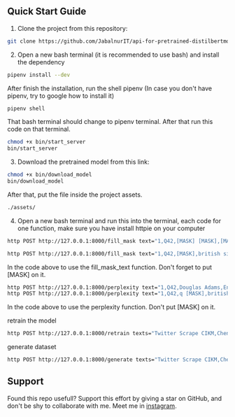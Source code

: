 ## Quick Start Guide

1. Clone the project from this repository:

```bash
git clone https://github.com/JabalnurIT/api-for-pretrained-distilbertmodelformaskedlm-with-fastapi.git
```

2. Open a new bash terminal (it is recommended to use bash) and install the dependency

```bash
pipenv install --dev
```

After finish the installation, run the shell pipenv (In case you don't have pipenv, try to google how to install it)

```bash
pipenv shell
```

That bash terminal should change to pipenv terminal. After that run this code on that terminal.

```bash
chmod +x bin/start_server
bin/start_server
```

3. Download the pretrained model from this link:

```bash
chmod +x bin/download_model
bin/download_model
```

After that, put the file inside the project assets.

```bash
./assets/
```

4. Open a new bash terminal and run this into the terminal, each code for one function, make sure you have install httpie on your computer

```bash
http POST http://127.0.0.1:8000/fill_mask text="1,Q42,[MASK] [MASK],[MASK] [MASK] and [MASK],Male,United Kingdom,Artist,1952,2001.0,natural causes,49.0"

http POST http://127.0.0.1:8000/fill_mask text="1,Q42,[MASK],british singer and writer,Male,United Kingdom,Artist,1952,2001.0,natural causes,49.0"
```

In the code above to use the fill_mask_text function. Don't forget to put [MASK] on it.

```bash
http POST http://127.0.0.1:8000/perplexity text="1,Q42,Douglas Adams,English writer and humorist,Male,United Kingdom,Artist,1952,2001.0,natural causes,49.0"
http POST http://127.0.0.1:8000/perplexity text="1,Q42,q [MASK],british singer  and writer,Male,United Kingdom,Artist,1952,2001.0,natural causes,49.0"
```

In the code above to use the perplexity function. Don't put [MASK] on it.

retrain the model

```bash
http POST http://127.0.0.1:8000/retrain texts="Twitter Scrape CIKM,Cheng-Caverlee-Lee September 2009 - January 2010 Twitter Scrape,https://archive.org/details/twitter_cikm_2010,Social Networks,,2009###Facebook Data,Facebook Data Scrape (2005),https://archive.org/details/oxford-2005-facebook-matrix,Social Networks,,2005###LAW graphs,Facebook Social Networks from LAW (since 2007),http://law.di.unimi.it/datasets.php,Social Networks,,2007###Foursquare from,Foursquare from UMN/Sarwat (2013),https://archive.org/details/201309_foursquare_dataset_umn,Social Networks,,2013###Twitter Scrape,Twitter Scrape Calufa May 2011,http://archive.org/details/2011-05-calufa-twitter-sql,Social Networks,,2011###Youtube Video,Youtube Video Social Graph in 2007,2008,http://netsg.cs.sfu.ca/youtubedata/,Social Networks,,2007###FBI Hate Crime 2013,FBI Hate Crime 2013 - aggregated data,https://github.com/emorisse/FBI-Hate-Crime-Statistics/tree/master/2013,Social Sciences,GitHub,2013###GSS,General Social Survey (GSS) since 1972,http://gss.norc.org,Social Sciences,,1972"
```

generate dataset

```bash
http POST http://127.0.0.1:8000/generate texts="Twitter Scrape CIKM,Cheng-Caverlee-Lee September 2009 - January 2010 Twitter Scrape,https://archive.org/details/twitter_cikm_2010,Social Networks,,2009###Facebook Data,Facebook Data Scrape (2005),https://archive.org/details/oxford-2005-facebook-matrix,Social Networks,,2005###LAW graphs,Facebook Social Networks from LAW (since 2007),http://law.di.unimi.it/datasets.php,Social Networks,,2007###Foursquare from,Foursquare from UMN/Sarwat (2013),https://archive.org/details/201309_foursquare_dataset_umn,Social Networks,,2013###Twitter Scrape,Twitter Scrape Calufa May 2011,http://archive.org/details/2011-05-calufa-twitter-sql,Social Networks,,2011###Youtube Video,Youtube Video Social Graph in 2007,2008,http://netsg.cs.sfu.ca/youtubedata/,Social Networks,,2007###FBI Hate Crime 2013,FBI Hate Crime 2013 - aggregated data,https://github.com/emorisse/FBI-Hate-Crime-Statistics/tree/master/2013,Social Sciences,GitHub,2013###GSS,General Social Survey (GSS) since 1972,http://gss.norc.org,Social Sciences,,1972"
```

## Support

Found this repo usefull? Support this effort by giving a star on GitHub, and don't be shy to collaborate with me. Meet me in [instagram](https://www.instagram.com/jibi.bm2/).

